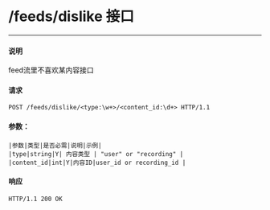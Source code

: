# /feeds/dislike 接口
---

#### 说明
feed流里不喜欢某内容接口

#### 请求
```
POST /feeds/dislike/<type:\w+>/<content_id:\d+> HTTP/1.1
```

#### 参数：
```
|参数|类型|是否必需|说明|示例|
|type|string|Y| 内容类型 | "user" or "recording" |
|content_id|int|Y|内容ID|user_id or recording_id |
```

#### 响应
```
HTTP/1.1 200 OK
```

